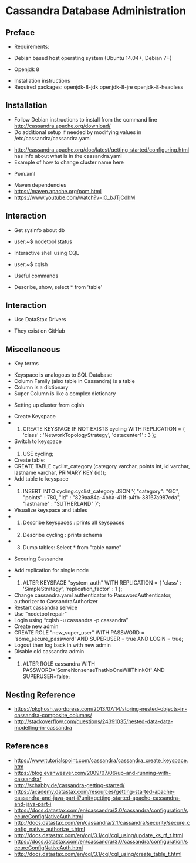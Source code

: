 # Cassandra Database Administration

## Preface 
+ Requirements:
 * Debian based host operating system (Ubuntu 14.04+, Debian 7+)
+ Openjdk 8
 * Installation instructions
 * Required packages: openjdk-8-jdk openjdk-8-jre openjdk-8-headless
 
## Installation
+ Follow Debian instructions to install from the command line http://cassandra.apache.org/download/
+ Do additional setup if needed by modifying values in /etc/cassandra/cassandra.yaml
 * http://cassandra.apache.org/doc/latest/getting_started/configuring.html has info about what is in the cassandra.yaml
 * Example of how to change cluster name here
+ Pom.xml
 * Maven dependencies
 * https://maven.apache.org/pom.html
 * https://www.youtube.com/watch?v=lO_bJTjCdhM

## Interaction
+ Get sysinfo about db
 * user:~$ nodetool status
+ Interactive shell using CQL
 * user:~$ cqlsh
+ Useful commands
 * Describe, show, select * from 'table'
 
## Interaction
+ Use DataStax Drivers
 * They exist on GitHub
 
## Miscellaneous
+ Key terms
 * Keyspace is analogous to SQL Database
 * Column Family (also table in Cassandra) is a table
 * Column is a dictionary
 * Super Column is like a complex dictionary
+ Setting up cluster from cqlsh
 * Create Keyspace
 * 1. CREATE KEYSPACE IF NOT EXISTS cycling WITH REPLICATION = { 'class' : 'NetworkTopologyStrategy', 'datacenter1' : 3 };
 * Switch to keyspace
 * 1. USE cycling;
 * Create table:
 * CREATE TABLE cyclist_category (category varchar, points int, id varchar, lastname varchar, PRIMARY KEY (id));
 * Add table to keyspace
 * 1. INSERT INTO cycling.cyclist_category JSON '{  "category": "GC", "points" : 780, "id" : "829aa84a-4bba-411f-a4fb-38167a987cda", "lastname" : "SUTHERLAND" }';
 * Visualize keyspace and tables
 * 1. Describe keyspaces  : prints all keyspaces
 * 2. Describe cycling    : prints schema
 * 3. Dump tables: Select * from "table name" 
+ Securing Cassandra
 * Add replication for single node
 * 1. ALTER KEYSPACE "system_auth" WITH REPLICATION =  { 'class' : 'SimpleStrategy', 'replication_factor' : 1 };
 * Change cassandra.yaml authenticator to PasswordAuthenticator, authorizer to CassandraAuthorizer
 * Restart cassandra service
 * Use “nodetool repair”
 * Login using “cqlsh -u cassandra -p cassandra”
 * Create new admin
 * CREATE ROLE "new_super_user" WITH PASSWORD = 'some_secure_password' AND SUPERUSER = true AND LOGIN = true;
 * Logout then log back in with new admin
 * Disable old cassandra admin
 * 1. ALTER ROLE cassandra WITH PASSWORD='SomeNonsenseThatNoOneWillThinkOf' AND SUPERUSER=false;
## Nesting Reference
+ https://pkghosh.wordpress.com/2013/07/14/storing-nested-objects-in-cassandra-composite_columns/
+ http://stackoverflow.com/questions/24391035/nested-data-data-modelling-in-cassandra
## References

+ https://www.tutorialspoint.com/cassandra/cassandra_create_keyspace.htm
+ https://blog.evanweaver.com/2009/07/06/up-and-running-with-cassandra/
+ http://schabby.de/cassandra-getting-started/
+ https://academy.datastax.com/resources/getting-started-apache-cassandra-and-java-part-i?unit=getting-started-apache-cassandra-and-java-part-i
+ https://docs.datastax.com/en/cassandra/3.0/cassandra/configuration/secureConfigNativeAuth.html
+ http://docs.datastax.com/en/cassandra/2.1/cassandra/security/secure_config_native_authorize_t.html
+ http://docs.datastax.com/en/cql/3.1/cql/cql_using/update_ks_rf_t.html
+ https://docs.datastax.com/en/cassandra/3.0/cassandra/configuration/secureConfigNativeAuth.html
+ http://docs.datastax.com/en/cql/3.1/cql/cql_using/create_table_t.html




